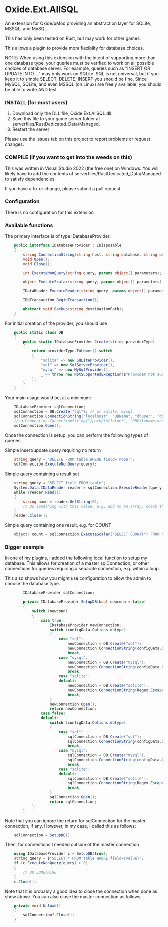 # Oxide.Ext.AllSQL

An extension for Oxide/uMod providing an abstraction layer for SQLite, MSSQL, and MySQL.

This has only been tested on Rust, but may work for other games.

This allows a plugin to provide more flexiblity for database choices.

NOTE: When using this extension with the intent of supporting more than one database type, your queries must be verified to work on all possible choices of database server.  For example, queries such as "INSERT OR UPDATE INTO ..." may only work on SQLite.  SQL is not universal, but if you keep it to simple SELECT, DELETE, INSERT you should be fine.  Since MySQL, SQLite, and even MSSQL (on Linux) are freely available, you should be able to write AND test.

### INSTALL (for most users)

1. Download only the DLL file, Oxide.Ext.AllSQL.dll.
2. Save this file to your game server folder at serverfiles/RustDedicated_Data/Managed.
3. Restart the server

Please use the issues tab on this project to report problems or request changes.

### COMPILE (if you want to get into the weeds on this)

This was written in Visual Studio 2022 (the free one) on Windows.  You will likely have to add the contents of serverfiles/RustDedicated_Data/Managed to satisfy dependencies.

If you have a fix or change, please submit a pull request.

### Configuration
  There is no configuration for this extension


### Available functions

The primary interface is of type IDatabaseProvider:

```cs
    public interface IDatabaseProvider : IDisposable
    {
        string ConnectionString(string host, string database, string user, string password);
        void Open();
        void Close();

        int ExecuteNonQuery(string query, params object[] parameters);

        object ExecuteScalar(string query, params object[] parameters);

        IDataReader ExecuteReader(string query, params object[] parameters);

        IDbTransaction BeginTransaction();

        abstract void Backup(string destinationPath);
    }
```

For initial creation of the provider, you should use

```cs
    public static class DB
    {
        public static IDatabaseProvider Create(string providerType)
        {
            return providerType.ToLower() switch
            {
                "sqlite" => new SQLiteProvider(),
                "sql" => new SqlServerProvider(),
                "mysql" => new MySqlProvider(),
                _ => throw new NotSupportedException($"Provider not supported: {providerType}")
            };
        }
    }
```

Your main usage would be, at a minimum:

```cs
    IDatabaseProvider sqlConnection;
    sqlConnection = DB.Create("sql"); // or sqlite, mysql
    sqlConnection.ConnectionString("localhost", "DBName", "dbuser", "dbpass");  // SQL or MySQL
    //sqlConnection.ConnectionString("/path/to/folder", "DBFilename.db", "", ""); // SQLite
    sqlConnection.Open();
```

Once the connection is setup, you can perform the following types of queries:

Simple insert/update query requiring no return
```cs
    string query = "DELETE FROM table WHERE field='nope'";
    sqlConnection.ExecuteNonQuery(query);
```

Simple query containing a result set
```cs
    string query = "SELECT field FROM table";
    System.Data.IDataReader reader = sqlConnection.ExecuteReader(query);
    while (reader.Read())
    {
        string name = reader.GetString(0);
        // Do something with this value, e.g. add to an array, check the value and make a decision, etc.
    }
    reader.Close();
```

Simple query containing one result, e.g. for COUNT
```cs
    object? count = sqlConnection.ExecuteScalar("SELECT COUNT(*) FROM table");
```

### Bigger example

In one of my plugins, I added the following local function to setup my database.  This allows for creation of a master sqlConnection, or other connections for queries requiring a separate connection, e.g. within a loop.

This also shows how you might use configuration to allow the admin to choose the database type.


```cs
        IDatabaseProvider sqlConnection;

        private IDatabaseProvider SetupDB(bool newconn = false)
        {
            switch (newconn)
            {
                case true:
                    IDatabaseProvider newConnection;
                    switch (configData.Options.dbtype)
                    {
                        case "sql":
                            newConnection = DB.Create("sql");
                            newConnection.ConnectionString(configData.Options.dbhost, configData.Options.dbname, configData.Options.dbuser, configData.Options.dbpass);
                            break;
                        case "mysql":
                            newConnection = DB.Create("mysql");
                            newConnection.ConnectionString(configData.Options.dbhost, configData.Options.dbname, configData.Options.dbuser, configData.Options.dbpass);
                            break;
                        case "sqlite":
                        default:
                            newConnection = DB.Create("sqlite");
							newConnection.ConnectionString(Regex.Escape(Path.Combine(Interface.GetMod().DataDirectory, Name)), configData.Options.dbname, "", "");
                            break;
                    }
                    newConnection.Open();
                    return newConnection;
                case false:
                default:
                    switch (configData.Options.dbtype)
                    {
                        case "sql":
                            sqlConnection = DB.Create("sql");
                            sqlConnection.ConnectionString(configData.Options.dbhost, configData.Options.dbname, configData.Options.dbuser, configData.Options.dbpass);
                            break;
                        case "mysql":
                            sqlConnection = DB.Create("mysql");
                            sqlConnection.ConnectionString(configData.Options.dbhost, configData.Options.dbname, configData.Options.dbuser, configData.Options.dbpass);
                            break;
                        case "sqlite":
                        default:
                            sqlConnection = DB.Create("sqlite");
							sqlConnection.ConnectionString(Regex.Escape(Path.Combine(Interface.GetMod().DataDirectory, Name)), configData.Options.dbname, "", "");
                            break;
                    }
                    sqlConnection.Open();
                    return sqlConnection;
            }
        }
```

Note that you can ignore the return for sqlConnection for the master connection, if any.  However, in my case, I called this as follows:

```cs
    sqlConnection = SetupDB();
```

Then, for connections I needed outside of the master connection

```cs
    using IDatabaseProvider c = SetupDB(true);
    string query = $"SELECT * FROM table WHERE field={value}";
    if (c.ExecuteNonQuery(query) > 0)
    {
        // DO SOMETHING
    }
    c.Close();
```

Note that it is probably a good idea to close the connection when done as show above.  You can also close the master connection as follows:

```cs
    private void Unload()
    {
        sqlConnection?.Close();
    }
```
